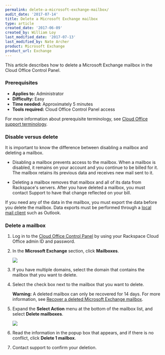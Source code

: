 ```yaml
---
permalink: delete-a-microsoft-exchange-mailbox/
audit_date: '2017-07-14'
title: Delete a Microsoft Exchange mailbox
type: article
created_date: '2017-06-09'
created_by: William Loy
last_modified_date: '2017-07-13'
last_modified_by: Nate Archer
product: Microsoft Exchange
product_url: Exchange
---
```


This article describes how to delete a Microsoft Exchange mailbox in the Cloud Office Control Panel.

### Prerequisites

- **Applies to:** Administrator
- **Difficulty:** Easy
- **Time needed:** Approximately 5 minutes
- **Tools required:**  Cloud Office Control Panel access

For more information about prerequisite terminology, see [Cloud Office support terminology](/how-to/cloud-office-support-terminology).

### Disable versus delete

It is important to know the difference between disabling a mailbox and deleting a mailbox.

- Disabling a mailbox prevents access to the mailbox. When a mailbox is disabled, it remains on your account and you continue to be billed for it. The mailbox retains its previous data and receives new mail sent to it.

- Deleting a mailbox removes that mailbox and all of its data from Rackspace's
servers. After you have deleted a mailbox, you must contact Support to have that change reflected on your bill.

If you need any of the data in the mailbox, you must export the data before you delete the mailbox. Data exports must be performed through a [local mail client](/how-to/cloud-office-support-terminology) such as Outlook.


### Delete a mailbox

1. Log in to the [Cloud Office Control Panel](https://cp.rackspace.com/) by using your Rackspace Cloud Office admin ID and password.
2. In the **Microsoft Exchange** section, click **Mailboxes**.

   <img src="{% asset_path exchange/delete-a-microsoft-exchange-mailbox/delete-hexbox-sc1.png %}" />


3.	If you have multiple domains, select the domain that contains the mailbox that you want to delete.

4. Select the check box next to the mailbox that you want to delete.

   **Warning:** A deleted mailbox can only be recovered for 14 days. For more information, see [Recover a deleted Microsoft Exchange mailbox](/how-to/recover-a-deleted-microsoft-exchange-mailbox/).

5. Expand the **Select Action** menu at the bottom of the mailbox list, and select **Delete mailboxes**.

   <img src="{% asset_path exchange/delete-a-microsoft-exchange-mailbox/delete-hexbox-sc2.png %}" />

6. Read the information in the popup box that appears, and if there is no conflict, click **Delete 1 mailbox**.

7. Contact support to confirm your deletion.
